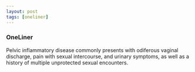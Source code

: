 ```yaml
---
layout: post
tags: [oneliner]
---
```



### OneLiner

Pelvic inflammatory disease commonly presents with odiferous vaginal discharge, pain with sexual intercourse, and urinary symptoms, as well as a history of multiple unprotected sexual encounters.
